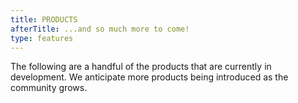 ```yaml
---
title: PRODUCTS
afterTitle: ...and so much more to come!
type: features
---
```


The following are a handful of the products that are currently in development. We anticipate more products being introduced as the community grows.

